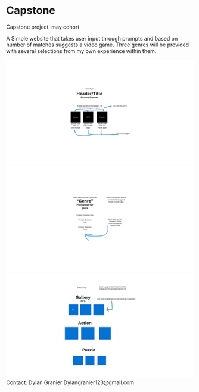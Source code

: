 # Capstone
Capstone project, may cohort

 A Simple website that takes user input through prompts and based on number of matches suggests a video game. Three genres will be provided with several selections from my own experience within them.




<img alt="Wireframe one" src="img\img/1.png">

<img alt="Wireframe one" src="img\img/2.png">

<img alt="Wireframe one" src="img\img/3.png">
Contact: Dylan Granier
Dylangranier123@gmail.com